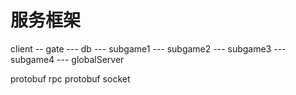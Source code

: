 # 服务框架

client -- gate --- db
               --- subgame1
               --- subgame2
               --- subgame3
               --- subgame4
               --- globalServer



protobuf rpc
protobuf socket


